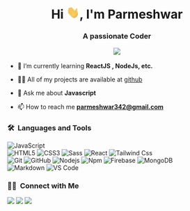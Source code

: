 <h1 align="center">Hi <img src="https://raw.githubusercontent.com/ABSphreak/ABSphreak/master/gifs/Hi.gif" width="30px">, I'm Parmeshwar</h1>
<h3 align="center">A passionate Coder</h3>
	
<p align="center">
  <img src="https://komarev.com/ghpvc/?username=parmeshwaryadav&color=blueviolet&style=flat">
</p>

- 🌱 I’m currently learning **ReactJS , NodeJs, etc.**

- 👨‍💻 All of my projects are available at [github](https://github.com/Parmeshwaryadav?tab=repositories)

- 💬 Ask me about **Javascript**

- 📫 How to reach me **parmeshwar342@gmail.com**

	
### 🛠 &nbsp;Languages and Tools

![JavaScript](https://img.shields.io/badge/-JavaScript-%23F7DF1C?style=for-the-badge&logo=javascript&logoColor=000000&labelColor=%23F7DF1C&color=%23FFCE5A)
<br>
![HTML5](https://img.shields.io/badge/-HTML5-%23E44D27?style=for-the-badge&logo=html5&logoColor=ffffff)
![CSS3](https://img.shields.io/badge/-CSS3-%231572B6?style=for-the-badge&logo=css3)
![Sass](https://img.shields.io/badge/-Sass-%23CC6699?style=for-the-badge&logo=sass&logoColor=ffffff)
![React](https://img.shields.io/badge/-React-61DAFB?style=for-the-badge&logo=react&logoColor=ffffff)
![Tailwind Css](https://img.shields.io/badge/Tailwind_CSS-38B2AC?style=for-the-badge&logo=tailwind-css&logoColor=white)
<br>
![Git](https://img.shields.io/badge/-Git-%23F05032?style=for-the-badge&logo=git&logoColor=%23ffffff)
![GitHub](https://img.shields.io/badge/-GitHub-181717?style=for-the-badge&logo=github)
![Nodejs](https://img.shields.io/badge/-Nodejs-339933?style=for-the-badge&logo=Node.js&logoColor=ffffff)
![Npm](https://img.shields.io/badge/-npm-CB3837?style=for-the-badge&logo=npm)
![Firebase](https://img.shields.io/badge/-Firebase-FFCA28?style=for-the-badge&logo=firebase&logoColor=ffffff)
![MongoDB](https://img.shields.io/badge/MongoDB-4EA94B?style=for-the-badge&logo=mongodb&logoColor=white)
<br>
![Markdown](https://img.shields.io/badge/Markdown-000000?style=for-the-badge&logo=markdown&logoColor=white)
![VS Code](http://img.shields.io/badge/-VS%20Code-007ACC?style=for-the-badge&logo=visual-studio-code&logoColor=ffffff)
<br/>

### 🤝🏻 &nbsp;Connect with Me

<p>
<a href="https://www.linkedin.com/in/parmeshwaryadav"><img src="https://img.shields.io/badge/-parmeshwaryadav-0077B5?style=flat&logo=Linkedin&logoColor=white"/></a>
<a href="mailto:yadavparmeshwar342@gmail.com"><img src="https://img.shields.io/badge/-yadavparmeshwar342@gmail.com-D14836?style=flat&logo=Gmail&logoColor=white"/></a>
<a href="https://twitter.com/parmeshwar342"><img src="https://img.shields.io/badge/-@parmeshwar342-1877F2?style=flat&logo=Twitter&logoColor=white"/></a>
</p>
